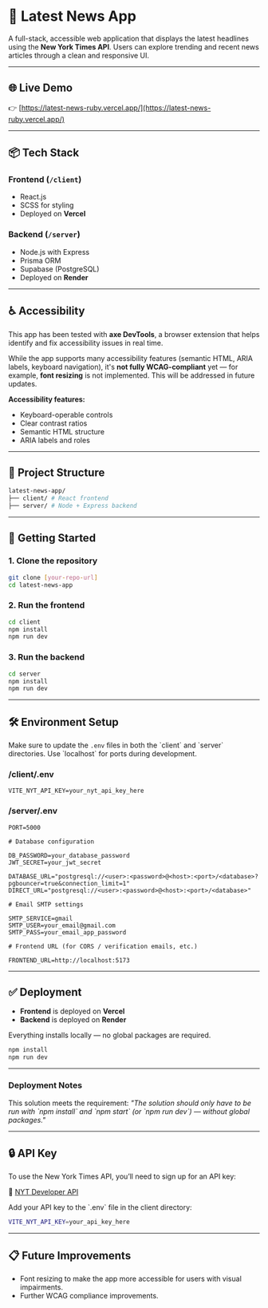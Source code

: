 # 📰 Latest News App

A full-stack, accessible web application that displays the latest headlines using the **New York Times API**. Users can explore trending and recent news articles through a clean and responsive UI.

---

## 🌐 Live Demo

👉 [https://latest-news-ruby.vercel.app/](https://latest-news-ruby.vercel.app/)

---

## 📦 Tech Stack

### Frontend (`/client`)

- React.js
- SCSS for styling
- Deployed on **Vercel**

### Backend (`/server`)

- Node.js with Express
- Prisma ORM
- Supabase (PostgreSQL)
- Deployed on **Render**

---

## ♿ Accessibility

This app has been tested with **axe DevTools**, a browser extension that helps identify and fix accessibility issues in real time.

While the app supports many accessibility features (semantic HTML, ARIA labels, keyboard navigation), it's **not fully WCAG-compliant** yet — for example, **font resizing** is not implemented. This will be addressed in future updates.

**Accessibility features:**

- Keyboard-operable controls
- Clear contrast ratios
- Semantic HTML structure
- ARIA labels and roles

---

## 📁 Project Structure

```bash
latest-news-app/
├── client/ # React frontend
├── server/ # Node + Express backend
```

---

## 🚀 Getting Started

### 1. Clone the repository

```bash
git clone [your-repo-url]
cd latest-news-app
```

### 2. Run the frontend

```bash
cd client
npm install
npm run dev
```

### 3. Run the backend

```bash
cd server
npm install
npm run dev
```

---

## 🛠️ Environment Setup

Make sure to update the `.env` files in both the \`client\` and \`server\` directories. Use \`localhost\` for ports during development.

### /client/.env

```env
VITE_NYT_API_KEY=your_nyt_api_key_here
```

### /server/.env

```env
PORT=5000

# Database configuration

DB_PASSWORD=your_database_password
JWT_SECRET=your_jwt_secret

DATABASE_URL="postgresql://<user>:<password>@<host>:<port>/<database>?pgbouncer=true&connection_limit=1"
DIRECT_URL="postgresql://<user>:<password>@<host>:<port>/<database>"

# Email SMTP settings

SMTP_SERVICE=gmail
SMTP_USER=your_email@gmail.com
SMTP_PASS=your_email_app_password

# Frontend URL (for CORS / verification emails, etc.)

FRONTEND_URL=http://localhost:5173
```

---

## ✅ Deployment

- **Frontend** is deployed on **Vercel**
- **Backend** is deployed on **Render**

Everything installs locally — no global packages are required.

```bash
npm install
npm run dev

```

---

### Deployment Notes

This solution meets the requirement:
_"The solution should only have to be run with \`npm install\` and \`npm start\` (or \`npm run dev\`) — without global packages."_

---

## 🔒 API Key

To use the New York Times API, you’ll need to sign up for an API key:

📌 [NYT Developer API](https://developer.nytimes.com/)

Add your API key to the \`.env\` file in the client directory:

```bash env
VITE_NYT_API_KEY=your_api_key_here
```

---

## 📋 Future Improvements

- Font resizing to make the app more accessible for users with visual impairments.
- Further WCAG compliance improvements.
